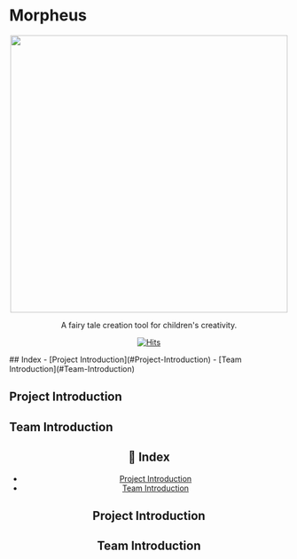 # Morpheus

<div align=center>
  <img src="https://github.com/EN-Morpheus/Morpheus/assets/129165742/ab043c14-2444-45aa-8049-03c63267c67e width="500" height="500")
</div>
<p align="center">
  A fairy tale creation tool for children's creativity.  

[![Hits](https://hits.seeyoufarm.com/api/count/incr/badge.svg?url=https://github.com/EN-Morpheus&count_bg=%2353B9C2&title_bg=%23ACACAC&icon=linux.svg&icon_color=%23E7E7E7&title=views&edge_flat=false)](https://hits.seeyoufarm.com)
</p>

<div style="text-align: left">
  ##  Index
- [Project Introduction](#Project-Introduction)
- [Team Introduction](#Team-Introduction)

## Project Introduction


## Team Introduction
</div>

##  📄 Index
- [Project Introduction](#Project-Introduction)
- [Team Introduction](#Team-Introduction)

## Project Introduction


## Team Introduction
